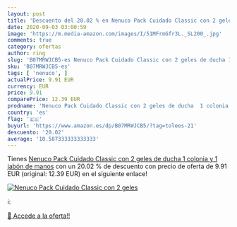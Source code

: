 ```yaml
---
layout: post
title: 'Descuento del 20.02 % en Nenuco Pack Cuidado Classic con 2 geles '
date: 2020-09-03 03:00:59
image: 'https://m.media-amazon.com/images/I/51MFrmGfr3L._SL200_.jpg'
comments: true
category: ofertas
author: ring
slug: 'B07MRWJCB5-es Nenuco Pack Cuidado Classic con 2 geles de ducha 1 colonia...'
sku: 'B07MRWJCB5-es'
tags: [ 'nenuco', ]
actualPrice: 9.91 EUR
currency: EUR
price: 9.91
comparePrice: 12.39 EUR
prodname: 'Nenuco Pack Cuidado Classic con 2 geles de ducha  1 colonia y 1 jabón de manos'
country: 'es'
flag: '🇪🇸'
buyurl: 'https://www.amazon.es/dp/B07MRWJCB5/?tag=tolees-21'
descuento: '20.02'
average: '10.587333333333333'
---
```


Tienes [Nenuco Pack Cuidado Classic con 2 geles de ducha  1 colonia y 1 jabón de manos](https://www.amazon.es/dp/B07MRWJCB5/?tag=tolees-21) con un 20.02 % de descuento con precio de oferta de 9.91 EUR (original: 12.39 EUR) en el siguiente enlace!

[![Nenuco Pack Cuidado Classic con 2 geles ](https://m.media-amazon.com/images/I/51MFrmGfr3L._SL200_.jpg)](https://www.amazon.es/dp/B07MRWJCB5/?tag=tolees-21)

ℹ️:


[🛒 Accede a la oferta!!](https://www.amazon.es/dp/B07MRWJCB5/?tag=tolees-21)
